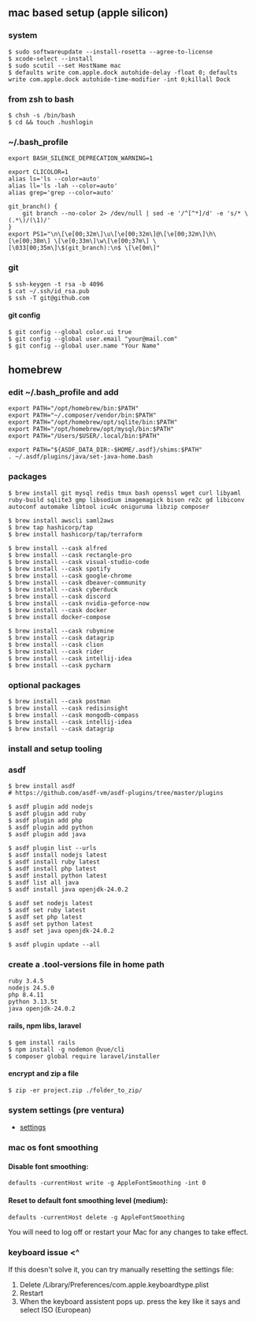 ## mac based setup (apple silicon)

### system
    $ sudo softwareupdate --install-rosetta --agree-to-license
    $ xcode-select --install
    $ sudo scutil --set HostName mac
    $ defaults write com.apple.dock autohide-delay -float 0; defaults write com.apple.dock autohide-time-modifier -int 0;killall Dock
    
### from zsh to bash
    $ chsh -s /bin/bash
    $ cd && touch .hushlogin

### ~/.bash_profile
    export BASH_SILENCE_DEPRECATION_WARNING=1

    export CLICOLOR=1
    alias ls='ls --color=auto'
    alias ll='ls -lah --color=auto'
    alias grep='grep --color=auto'
    
    git_branch() {
        git branch --no-color 2> /dev/null | sed -e '/^[^*]/d' -e 's/* \(.*\)/(\1)/'
    }
    export PS1="\n\[\e[00;32m\]\u\[\e[00;32m\]@\[\e[00;32m\]\h\[\e[00;38m\] \[\e[0;33m\]\w\[\e[00;37m\] \[\033[00;35m\]\$(git_branch):\n$ \[\e[0m\]"

### git
    $ ssh-keygen -t rsa -b 4096
    $ cat ~/.ssh/id_rsa.pub
    $ ssh -T git@github.com

#### git config
    $ git config --global color.ui true
    $ git config --global user.email "your@mail.com"
    $ git config --global user.name "Your Name"

## homebrew

### edit ~/.bash_profile and add
    export PATH="/opt/homebrew/bin:$PATH"
    export PATH="~/.composer/vendor/bin:$PATH"
    export PATH="/opt/homebrew/opt/sqlite/bin:$PATH"
    export PATH="/opt/homebrew/opt/mysql/bin:$PATH" 
    export PATH="/Users/$USER/.local/bin:$PATH"

    export PATH="${ASDF_DATA_DIR:-$HOME/.asdf}/shims:$PATH"
    . ~/.asdf/plugins/java/set-java-home.bash
    
### packages
    $ brew install git mysql redis tmux bash openssl wget curl libyaml ruby-build sqlite3 gmp libsodium imagemagick bison re2c gd libiconv autoconf automake libtool icu4c oniguruma libzip composer
    
    $ brew install awscli saml2aws
    $ brew tap hashicorp/tap
    $ brew install hashicorp/tap/terraform

    $ brew install --cask alfred
    $ brew install --cask rectangle-pro
    $ brew install --cask visual-studio-code
    $ brew install --cask spotify
    $ brew install --cask google-chrome
    $ brew install --cask dbeaver-community    
    $ brew install --cask cyberduck
    $ brew install --cask discord
    $ brew install --cask nvidia-geforce-now
    $ brew install --cask docker
    $ brew install docker-compose

    $ brew install --cask rubymine
    $ brew install --cask datagrip
    $ brew install --cask clion
    $ brew install --cask rider
    $ brew install --cask intellij-idea
    $ brew install --cask pycharm

### optional packages
    $ brew install --cask postman
    $ brew install --cask redisinsight
    $ brew install --cask mongodb-compass
    $ brew install --cask intellij-idea
    $ brew install --cask datagrip

### install and setup tooling

### asdf
    $ brew install asdf
    # https://github.com/asdf-vm/asdf-plugins/tree/master/plugins
    
    $ asdf plugin add nodejs
    $ asdf plugin add ruby
    $ asdf plugin add php
    $ asdf plugin add python
    $ asdf plugin add java
    
    $ asdf plugin list --urls
    $ asdf install nodejs latest
    $ asdf install ruby latest
    $ asdf install php latest
    $ asdf install python latest
    $ asdf list all java
    $ asdf install java openjdk-24.0.2

    $ asdf set nodejs latest
    $ asdf set ruby latest
    $ asdf set php latest
    $ asdf set python latest
    $ asdf set java openjdk-24.0.2

    $ asdf plugin update --all

### create a .tool-versions file in home path
    ruby 3.4.5
    nodejs 24.5.0
    php 8.4.11
    python 3.13.5t
    java openjdk-24.0.2

#### rails, npm libs, laravel
    $ gem install rails
    $ npm install -g nodemon @vue/cli    
    $ composer global require laravel/installer
    
#### encrypt and zip a file
    $ zip -er project.zip ./folder_to_zip/

### system settings (pre ventura)
* [settings](https://github.com/ek926m/dotfiles/blob/main/settings.md)

### mac os font smoothing

#### Disable font smoothing:

`defaults -currentHost write -g AppleFontSmoothing -int 0`

#### Reset to default font smoothing level (medium):

`defaults -currentHost delete -g AppleFontSmoothing`

You will need to log off or restart your Mac for any changes to take effect.

### keyboard issue <^

If this doesn't solve it, you can try manually resetting the settings file:

1.	Delete /Library/Preferences/com.apple.keyboardtype.plist
2.	Restart
3.	When the keyboard assistent pops up. press the key like it says and select ISO (European)

